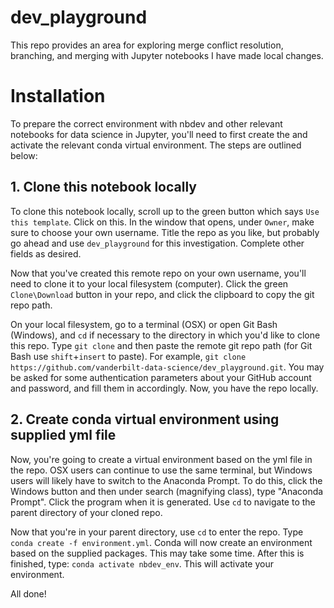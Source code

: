 # dev_playground
This repo provides an area for exploring merge conflict resolution, branching, and merging with Jupyter notebooks
I have made local changes.
# Installation
To prepare the correct environment with nbdev and other relevant notebooks for data science in Jupyter, you'll need to first create the and activate the relevant conda virtual environment.  The steps are outlined below:

## 1. Clone this notebook locally
To clone this notebook locally, scroll up to the green button which says `Use this template`.  Click on this.  In the window that opens, under `Owner`, make sure to choose your own username.  Title the repo as you like, but probably go ahead and use `dev_playground` for this investigation.  Complete other fields as desired.

Now that you've created this remote repo on your own username, you'll need to clone it to your local filesystem (computer).  Click the green `Clone\Download` button in your repo, and click the clipboard to copy the git repo path.

On your local filesystem, go to a terminal (OSX) or open Git Bash (Windows), and `cd` if necessary to the directory in which you'd like to clone this repo.  Type `git clone` and then paste the remote git repo path (for Git Bash use `shift`+`insert` to paste).  For example, `git clone https://github.com/vanderbilt-data-science/dev_playground.git`.  You may be asked for some authentication parameters about your GitHub account and password, and fill them in accordingly.  Now, you have the repo locally.

## 2. Create conda virtual environment using supplied yml file
Now, you're going to create a virtual environment based on the yml file in the repo.  OSX users can continue to use the same terminal, but Windows users will likely have to switch to the Anaconda Prompt.  To do this, click the Windows button and then under search (magnifying class), type "Anaconda Prompt".  Click the program when it is generated.  Use `cd` to navigate to the parent directory of your cloned repo.

Now that you're in your parent directory, use `cd` to enter the repo.  Type `conda create -f environment.yml`.  Conda will now create an environment based on the supplied packages.  This may take some time.  After this is finished, type: `conda activate nbdev_env`.  This will activate your environment.

All done!
